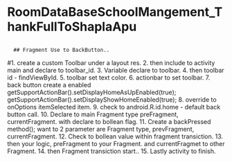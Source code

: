 # RoomDataBaseSchoolMangement_ThankFullToShaplaApu

## 
      ## Fragment Use to BackButton.. 

#1. create a custom Toolbar under a layout res.
2. then include to activity main and declare to toolbar_id.
3. Variable declare to toolbar.
4. then toolbar id - findViewById.
5. toolbar set text color.
6. actionbar to set toolbar.
7. back button create a enabled 
    getSupportActionBar().setDisplayHomeAsUpEnabled(true);
    getSupportActionBar().setDisplayShowHomeEnabled(true);
8. override to onOptions itemSelected item.
9. check to android.R.id.home - default back button call.
10. Declare to main Fragment type preFragment, currentFragment.
    with declare to bollean flag.
11. Create a backPressed method(); 
    want to 2 parameter are Fragment type,
    prevFragment, currentFragment.
12. Check to bollean value within fragment transiction.
13. then your logic, preFragment to your Fragment.
    and currentFragmet to other Fragment.
14. then Fragment transiction start..
15. Lastly activity to finish.
